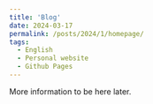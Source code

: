 ```yaml
---
title: 'Blog'
date: 2024-03-17
permalink: /posts/2024/1/homepage/
tags:
  - English
  - Personal website
  - Github Pages
---
```


More information to be here later.